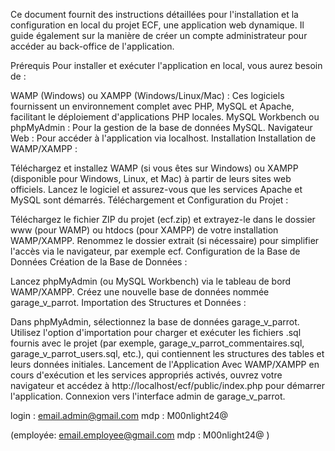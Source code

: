 Ce document fournit des instructions détaillées pour l'installation et la configuration en local du projet ECF, une application web dynamique. Il guide également sur la manière de créer un compte administrateur pour accéder au back-office de l'application.

Prérequis
Pour installer et exécuter l'application en local, vous aurez besoin de :

WAMP (Windows) ou XAMPP (Windows/Linux/Mac) : Ces logiciels fournissent un environnement complet avec PHP, MySQL et Apache, facilitant le déploiement d'applications PHP locales.
MySQL Workbench ou phpMyAdmin : Pour la gestion de la base de données MySQL.
Navigateur Web : Pour accéder à l'application via localhost.
Installation
Installation de WAMP/XAMPP :

Téléchargez et installez WAMP (si vous êtes sur Windows) ou XAMPP (disponible pour Windows, Linux, et Mac) à partir de leurs sites web officiels.
Lancez le logiciel et assurez-vous que les services Apache et MySQL sont démarrés.
Téléchargement et Configuration du Projet :

Téléchargez le fichier ZIP du projet (ecf.zip) et extrayez-le dans le dossier www (pour WAMP) ou htdocs (pour XAMPP) de votre installation WAMP/XAMPP.
Renommez le dossier extrait (si nécessaire) pour simplifier l'accès via le navigateur, par exemple ecf.
Configuration de la Base de Données
Création de la Base de Données :

Lancez phpMyAdmin (ou MySQL Workbench) via le tableau de bord WAMP/XAMPP.
Créez une nouvelle base de données nommée garage_v_parrot.
Importation des Structures et Données :

Dans phpMyAdmin, sélectionnez la base de données garage_v_parrot.
Utilisez l'option d'importation pour charger et exécuter les fichiers .sql fournis avec le projet (par exemple, garage_v_parrot_commentaires.sql, garage_v_parrot_users.sql, etc.), qui contiennent les structures des tables et leurs données initiales.
Lancement de l'Application
Avec WAMP/XAMPP en cours d'exécution et les services appropriés activés, ouvrez votre navigateur et accédez à http://localhost/ecf/public/index.php pour démarrer l'application.
Connexion vers l'interface admin de garage_v_parrot.

login : email.admin@gmail.com
mdp : M00nlight24@

(employée:
email.employee@gmail.com
mdp : M00nlight24@
)
